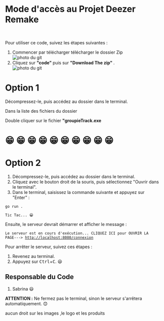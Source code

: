 <h1>Mode d'accès au Projet Deezer Remake</h1></br>
<p>Pour utiliser ce code, suivez les étapes suivantes :</p>
<ol>
<li>Commencer par télécharger télécharger le dossier Zip</li>
<img src="https://github.com/Esabrina77/Airbnb_Reproduction/assets/146923436/231b5a4f-0a57-45af-94ed-8496accd0255" alt="photo du git">
  <li>Cliquez sur  <strong>"code" </strong>  puis sur    <strong>"Download The zip" </strong> .</li>
<img src="https://github.com/Esabrina77/Airbnb_Reproduction/assets/146923436/3b00cb29-32a4-43a3-b31c-be9f5ca34ab6" alt="photo du git">
</ol>

<h1>Option 1</h1>
<p>Décompressez-le, puis accédez au dossier dans le terminal.</p>
<p>Dans la liste des fichiers du dossier</p>
<p>Double cliquer sur le fichier <strong>"groupieTrack.exe </strong>  </p>

<h1>&#128513; &#128513; &#128513; &#128513; &#128513; &#128513; &#128513; &#128513; &#128513; &#128513;</h1>

<h1>Option 2</h1>
<ol>
<li>Décompressez-le, puis accédez au dossier dans le terminal.</li>
  <li>Cliquez avec le bouton droit de la souris, puis sélectionnez "Ouvrir dans le terminal".</li>
  <li>Dans le terminal, saisissez la commande suivante et appuyez sur "Enter" :</li>
</ol>
<pre><code>go run . </code></pre>
<pre><code>Tic Tac... &#128513;</code></pre>
<p>Ensuite, le serveur devrait démarrer et afficher le message : </p>
<pre><code>Le serveur est en cours d'exécution... CLIQUEZ ICI pour OUVRIR LA PAGE---> <a href="http://localhost:8080/connexion">http://localhost:8080/connexion</a></code></pre>
<p>Pour arrêter le serveur, suivez ces étapes :</p>

<ol>
  <li>Revenez au terminal.</li>
  <li>Appuyez sur <kbd>Ctrl</kbd>+<kbd>C</kbd>. &#128515;</li>
</ol>

<h2>Responsable du Code</h2>
<ol>
  <li> Sabrina &#128515;</li>
</ol>
<p><b>ATTENTION :</b> Ne fermez pas le terminal, sinon le serveur s'arrêtera automatiquement. &#128522;</p>
<p>aucun droit sur les images ,le logo et les produits</p>

